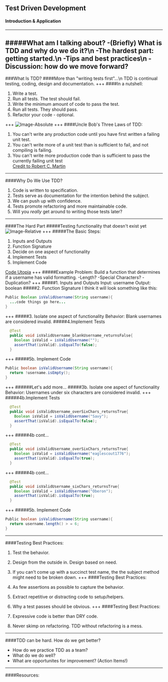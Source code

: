 ## Test Driven Development
#### Introduction & Application
---
#####What am I talking about?
-(Briefly) What is TDD and why do we do it?\n
-The hardest part: getting started.\n
-Tips and best practices\n
-Discussion: how do we move forward?
---
###What Is TDD?
####More than "writing tests first"...\n
TDD is continual testing, coding, design and documentation.
+++
####In a nutshell:
  1. Write a test.
  2. Run all tests. The test should fail.
  3. Write the minimum amount of code to pass the test.
  4. Run all tests. They should pass.
  5. Refactor your code - optional.
  
+++
![Image-Absolute](https://s3.amazonaws.com/media-p.slid.es/uploads/jlopezmo/images/587930/tdd-circle-of-life.png)
+++
####Uncle Bob's Three Laws of TDD:<br>
1. You can't write any production code until you have first written a failing unit test.<br>
2. You can't write more of a unit test than is sufficient to fail, and not compiling is failing.<br>
3. You can't write more production code than is sufficient to pass the currently failing unit test<br>
[Credit to Robert C. Martin](http://programmer.97things.oreilly.com/wiki/index.php/Uncle_Bob)
---
####Why Do We Use TDD?
1. Code is written to specification.
2. Tests serve as documentation for the intention behind the subject.
3. We can push up with confidence.
4. Tests promote refactoring and more maintainable code.
4. Will you *really* get around to writing those tests later?
---
####The Hard Part
#####Testing functionality that doesn't exist yet
![Image-Relative](http://media1.iterated-reality.com/2015/03/ChickenOrEgg.jpg)
+++
#####The Basic Steps:
1. Inputs and Outputs
2. Function Signature
3. Decide on one aspect of functionality
4. Implement Tests
5. Implement Code

[Code Utopia](https://codeutopia.net/blog/2016/10/10/5-step-method-to-make-test-driven-development-and-unit-testing-easy/)
+++
#####Example Problem:
Build a function that determines if a username has valid formatting.
-Length?
-Special Characters?
-Duplication?
+++
#####1. Inputs and Outputs
Input: username
Output: boolean
#####2. Function Signature
I think it will look something like this:
```Java 
Public Boolean isValidUsername(String username){
  ...code things go here...
}
```
+++
#####3. Isolate one aspect of functionality
Behavior: Blank usernames are considered invalid.
#####4.Implement Tests
```Java
  @Test
  public void isValidUsername_blankUsername_returnsFalse{
    Boolean isValid = isValidUsername("");
    assertThat(isValid).isEqualTo(false);
  }
```
+++
#####5b. Implement Code
```Java
Public boolean isValidUsername(String username){
  return !username.isEmpty();
}
```
+++
######Let's add more...
#####3b. Isolate one aspect of functionality
Behavior: Usernames under six characters are considered invalid.
+++
#####4b.Implement Tests
```Java
  @Test
  public void isValidUsername_overSixChars_returnsTrue{
    Boolean isValid = isValidUsername("Savy");
    assertThat(isValid).isEqualTo(false);
  }
```
+++
#####4b cont...
```Java
  @Test
  public void isValidUsername_overSixChars_returnsTrue{
    Boolean isValid = isValidUsername("eaglescout1776");
    assertThat(isValid).isEqualTo(true);
  }
```
+++
#####4b cont...
```Java
  @Test
  public void isValidUsername_sixChars_returnsTrue{
    Boolean isValid = isValidUsername("Oberon");
    assertThat(isValid).isEqualTo(true);
  }
```
+++
#####5b. Implement Code
```Java
Public boolean isValidUsername(String username){
  return username.length() > = 6;
}
```
---
####Testing Best Practices:
  1. Test the behavior.
  
  2. Design from the outside in. Design based on need.
  
  3. If you can't come up with a succinct test name, the the subject method might need to be broken down.
+++
####Testing Best Practices:
  4. As few assertions as possible to capture the behavior.
  
  5. Extract repetitive or distracting code to setup/helpers.
  
  6. Why a test passes should be obvious.
+++
####Testing Best Practices:
  4. Expressive code is better than DRY code.
  
  5. Never skimp on refactoring. TDD without refactoring is a mess.
---
####TDD can be hard. How do we get better?
  - How do we practice TDD as a team?
  - What do we do well?
  - What are opportunites for improvement? (Action Items!)
---
####Resources:


